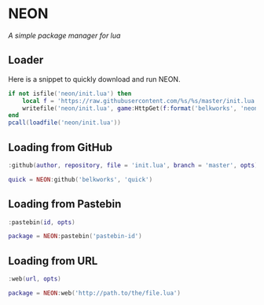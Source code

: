 # NEON
*A simple package manager for lua*

## Loader
Here is a snippet to quickly download and run NEON.
```lua
if not isfile('neon/init.lua') then
    local f = 'https://raw.githubusercontent.com/%s/%s/master/init.lua'
    writefile('neon/init.lua', game:HttpGet(f:format('belkworks', 'neon')))
end
pcall(loadfile('neon/init.lua'))
```

## Loading from GitHub
```lua
:github(author, repository, file = 'init.lua', branch = 'master', opts)
```
```lua
quick = NEON:github('belkworks', 'quick')
```

## Loading from Pastebin
```lua
:pastebin(id, opts)
```
```lua
package = NEON:pastebin('pastebin-id')
```

## Loading from URL
```lua
:web(url, opts)
```
```lua
package = NEON:web('http://path.to/the/file.lua')
```
